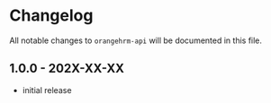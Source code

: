 # Changelog

All notable changes to `orangehrm-api` will be documented in this file.

## 1.0.0 - 202X-XX-XX

- initial release
